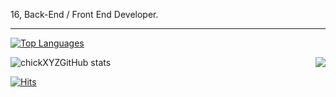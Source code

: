 16, Back-End / Front End Developer.

---

[![Top Languages](https://github-readme-stats.vercel.app/api/top-langs/?username=chickXYZ&layout=compact&langs_count=10&theme=tokyonight)](https://github.com/chickXYZ/github-readme-stats)

![chickXYZGitHub stats](https://github-readme-stats.vercel.app/api?username=chickXYZ&show_icons=true&theme=tokyonight) <a href="https://discord.com/users/255334252491571200">
  <img src="https://lanyard-profile-readme.vercel.app/api/255334252491571200?hideTimestamp=true&idleMessage=Just%20chillin'%20at%20the%20moment..." align="right" />
</a>

[![Hits](https://hits.link/hits?url=https://github.com/chickXYZ&bgLeft=444444&bgRight=575fff&label=visits)](https://hits.link)


